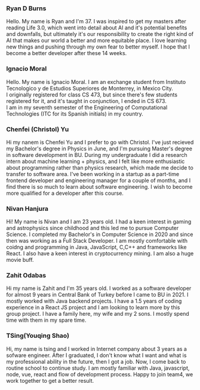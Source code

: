 ### Ryan D Burns
Hello. My name is Ryan and I'm 37. I was inspired to get my masters after reading Life 3.0, which went into detail about AI and it's potential benefits and downfalls, but ultimately it's our responsibility to create the right kind of AI that makes our world a better and more equitable place. I love learning new things and pushing through my own fear to better myself. I hope that I become a better developer after these 14 weeks.

### Ignacio Moral

Hello. My name is Ignacio Moral. I am an exchange student from Instituto Tecnologico y de Estudios Superiores de Monterrey, in Mexico City.<br>
I originally registered for class CS 473, but since there's few students registered for it, and it's taught in conjunction, I ended in CS 673.<br>
I am in my seventh semester of the Engineering of Computational Technologies (ITC for its Spanish initials) in my country.<br>

### Chenfei (Christol) Yu

Hi my nanem is Chenfei Yu and I prefer to go with Christol. I've just recieved my Bachelor's degree in Physics in June, and I'm pursuing Master's degree in software development in BU. During my undergraduate I did a research intern about machine learning + physics, and I felt like more enthusiastic about programming rather than physics research, which made me decide to transfer to software area. I've been working in a startup as a part-time frontend developer and engineering manager for a couple of months, and I find there is so much to learn about software engineering. I wish to become more qualified for a developer after this course.

### Nivan Hanjura

Hi! My name is Nivan and I am 23 years old. I had a keen interest in gaming and astrophysics since childhood and this led me to pursue Computer Science. I completed my Bachelor's in Computer Science in 2020 and since then was working as a Full Stack Developer. I am mostly comfortable with coidng and programming in Java, JavaScript, C,C++ and frameworks like React. I also have a keen interest in cryptocurrency mining. I am also a huge movie buff.

### Zahit Odabas

Hi my name is Zahit and I'm 35 years old. I worked as a software developer for almost 9 years in Central Bank of Turkey before I came to BU in 2021. I mostly worked with Java backend projects. I have a 1.5 years of coding experience in a React JS project and I am looking to learn more by this group project. I have a family here, my wife and my 2 sons. I mostly spend time with them in my spare time.


### TSing(Youqing Shao)
Hi, my name is tsing and I worked in Internet company about 3 years as a sofware engineer. After I graduated, I don't know what I want and what is my professional ability in the future, then I got a job. Now, I come back to routine school to continue study. I am mostly familiar with Java, javascript, node, vue, react and flow of development process. Happy to join team4, we work together to get a better result.